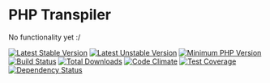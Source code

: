# PHP Transpiler

No functionality yet :/

[![Latest Stable Version](https://poser.pugx.org/brownbear/php-transpiler/v/stable)](https://packagist.org/packages/brownbear/php-transpiler)
[![Latest Unstable Version](https://poser.pugx.org/brownbear/php-transpiler/v/unstable)](//packagist.org/packages/brownbear/php-transpiler)
[![Minimum PHP Version](https://img.shields.io/badge/php-%3E%3D%205.6-8892BF.svg?style=flat-square)](https://php.net/)
[![Build Status](https://travis-ci.org/original-brownbear/php-transpiler.svg)](https://travis-ci.org/original-brownbear/php-transpiler)
[![Total Downloads](https://poser.pugx.org/brownbear/php-transpiler/downloads)](https://packagist.org/packages/brownbear/php-transpiler)
[![Code Climate](https://codeclimate.com/github/original-brownbear/php-transpiler/badges/gpa.svg)](https://codeclimate.com/github/original-brownbear/php-transpiler)
[![Test Coverage](https://codeclimate.com/github/original-brownbear/php-transpiler/badges/coverage.svg)](https://codeclimate.com/github/original-brownbear/php-transpiler/coverage)
[![Dependency Status](https://www.versioneye.com/user/projects/567fc289eb4f47003c000092/badge.svg?style=flat)](https://www.versioneye.com/user/projects/567fc289eb4f47003c000092)